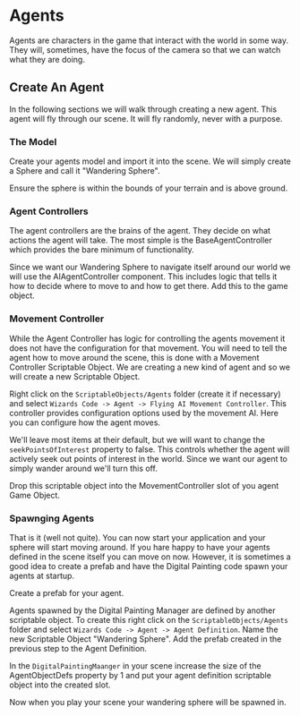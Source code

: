 ﻿# Agents

Agents are characters in the game that interact with the world in some way. They will, sometimes, have the focus of the camera so that we can watch what they are doing.

## Create An Agent

In the following sections we will walk through creating a new agent. This agent will fly through our scene. It will fly randomly, never with a purpose.

### The Model

Create your agents model and import it into the scene. We will simply create a Sphere and call it "Wandering Sphere".

Ensure the sphere is within the bounds of your terrain and is above ground.

### Agent Controllers

The agent controllers are the brains of the agent. They decide on what actions the agent will take. The most simple is the BaseAgentController which provides the bare minimum of functionality.

Since we want our Wandering Sphere to navigate itself around our world we will use the AIAgentController component. This includes logic that tells it how to decide where to move to and how to get there. Add this to the game object.

### Movement Controller

While the Agent Controller has logic for controlling the agents movement it does not have the configuration for that movement. You will need to tell the agent how to move around the scene, this is done with a Movement Controller Scriptable Object. We are creating a new kind of agent and so we will create a new Scriptable Object.

Right click on the `ScriptableObjects/Agents` folder (create it if necessary) and select `Wizards Code -> Agent -> Flying AI Movement Controller`. This controller provides configuration options used by the movement AI. Here you can configure how the agent moves.

We'll leave most items at their default, but we will want to change the `seekPointsOfInterest` property to false. This controls whether the agent will actively seek out points of interest in the world. Since we want our agent to simply wander around we'll turn this off.

Drop this scriptable object into the MovementController slot of you agent Game Object.

### Spawnging Agents

That is it (well not quite). You can now start your application and your sphere will start moving around. If you hare happy to have your agents defined in the scene itself you can move on now. However, it is sometimes a good idea to create a prefab and have the Digital Painting code spawn your agents at startup.

Create a prefab for your agent.

Agents spawned by the Digital Painting Manager are defined by another scriptable object. To create this right click on the `ScriptableObjects/Agents` folder and select `Wizards Code -> Agent -> Agent Definition`. Name the new Scriptable Object "Wandering Sphere". Add the prefab created in the previous step to the Agent Definition.

In the `DigitalPaintingMaanger` in your scene increase the size of the AgentObjectDefs property by 1 and put your agent definition scriptable object into the created slot.

Now when you play your scene your wandering sphere will be spawned in.


